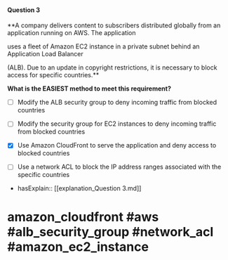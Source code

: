 #### Question  3

**A company delivers content to subscribers distributed globally from an application running on AWS. The application

uses a fleet of Amazon EC2 instance in a private subnet behind an Application Load Balancer

(ALB). Due to an update in copyright restrictions, it is necessary to block access for specific countries.**

**What is the EASIEST method to meet this requirement?**

- [ ] Modify the ALB security group to deny incoming traffic from blocked countries

- [ ] Modify the security group for EC2 instances to deny incoming traffic from blocked countries

- [x] Use Amazon CloudFront to serve the application and deny access to blocked countries

- [ ] Use a network ACL to block the IP address ranges associated with the specific countries

- hasExplain:: [[explanation_Question  3.md]]

# amazon_cloudfront #aws #alb_security_group #network_acl #amazon_ec2_instance
